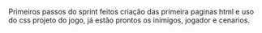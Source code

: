 Primeiros passos do sprint feitos
criação das primeira paginas html e uso do css
projeto do jogo, já estão prontos os inimigos, jogador e cenarios.
